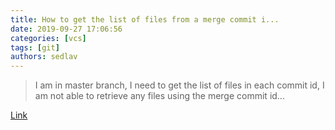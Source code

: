 ```yaml
---
title: How to get the list of files from a merge commit i...
date: 2019-09-27 17:06:56
categories: [vcs]
tags: [git]
authors: sedlav
---
```


> I am in master branch, I need to get the list of files in each commit id, I am not able to retrieve any files using the merge commit id...

[Link](https://community.atlassian.com/t5/Bitbucket-questions/How-to-get-the-list-of-files-from-a-merge-commit-id/qaq-p/217928)
